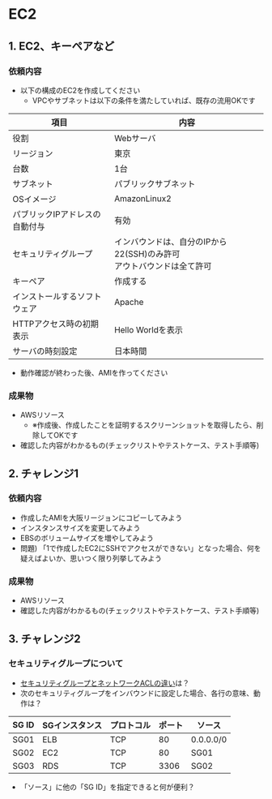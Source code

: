 # EC2

## 1. EC2、キーペアなど

### 依頼内容

- 以下の構成のEC2を作成してください
  - VPCやサブネットは以下の条件を満たしていれば、既存の流用OKです

| 項目  | 内容 |
| ------------- | ------------- |
| 役割  | Webサーバ  |
| リージョン  | 東京  |
| 台数  | 1台  |
| サブネット  | パブリックサブネット |
| OSイメージ  | AmazonLinux2 |
| パブリックIPアドレスの自動付与  | 有効 |
| セキュリティグループ  | インバウンドは、自分のIPから22(SSH)のみ許可<br/>アウトバウンドは全て許可 |
| キーペア  | 作成する |
| インストールするソフトウェア  | Apache |
| HTTPアクセス時の初期表示  | Hello Worldを表示 |
| サーバの時刻設定  | 日本時間 |

- 動作確認が終わった後、AMIを作ってください

### 成果物
- AWSリソース
  - ※作成後、作成したことを証明するスクリーンショットを取得したら、削除してOKです
- 確認した内容がわかるもの(チェックリストやテストケース、テスト手順等)

## 2. チャレンジ1

### 依頼内容

- 作成したAMIを大阪リージョンにコピーしてみよう
- インスタンスサイズを変更してみよう
- EBSのボリュームサイズを増やしてみよう
- 問題) 「1で作成したEC2にSSHでアクセスができない」となった場合、何を疑えばよいか、思いつく限り列挙してみよう

### 成果物
- AWSリソース
- 確認した内容がわかるもの(チェックリストやテストケース、テスト手順等)

## 3. チャレンジ2

### セキュリティグループについて
- [セキュリティグループとネットワークACLの違い](https://docs.aws.amazon.com/ja_jp/vpc/latest/userguide/VPC_Security.html#VPC_Security_Comparison)は？
- 次のセキュリティグループをインバウンドに設定した場合、各行の意味、動作は？

| SG ID | SGインスタンス  | プロトコル | ポート | ソース |
| ------------- | ------------- | ------------- | ------------- | ------------- |
| SG01| ELB | TCP  | 80 | 0.0.0.0/0 |
| SG02| EC2 | TCP  | 80 | SG01 |
| SG03| RDS | TCP  | 3306 | SG02 |

- 「ソース」に他の「SG ID」を指定できると何が便利？
